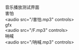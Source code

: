 音乐播放测试界面<br />
害怕<br />
<audio src="/害怕.mp3" controls></audio><br />
gfx<br />
<audio src="/F.mp3" controls></audio><br />
呐喊<br />
<audio src="/呐喊.mp3" controls></audio><br />
